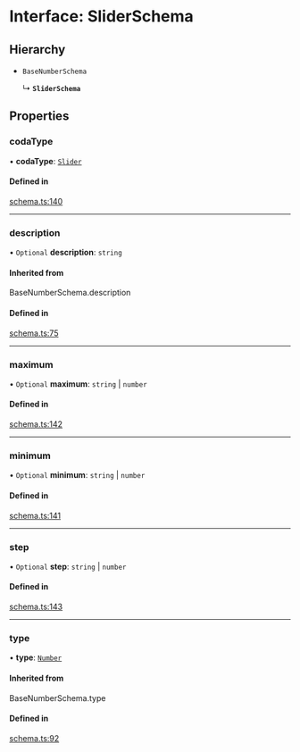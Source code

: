 # Interface: SliderSchema

## Hierarchy

- `BaseNumberSchema`

  ↳ **`SliderSchema`**

## Properties

### codaType

• **codaType**: [`Slider`](../enums/ValueHintType.md#slider)

#### Defined in

[schema.ts:140](https://github.com/coda/packs-sdk/blob/main/schema.ts#L140)

___

### description

• `Optional` **description**: `string`

#### Inherited from

BaseNumberSchema.description

#### Defined in

[schema.ts:75](https://github.com/coda/packs-sdk/blob/main/schema.ts#L75)

___

### maximum

• `Optional` **maximum**: `string` \| `number`

#### Defined in

[schema.ts:142](https://github.com/coda/packs-sdk/blob/main/schema.ts#L142)

___

### minimum

• `Optional` **minimum**: `string` \| `number`

#### Defined in

[schema.ts:141](https://github.com/coda/packs-sdk/blob/main/schema.ts#L141)

___

### step

• `Optional` **step**: `string` \| `number`

#### Defined in

[schema.ts:143](https://github.com/coda/packs-sdk/blob/main/schema.ts#L143)

___

### type

• **type**: [`Number`](../enums/ValueType.md#number)

#### Inherited from

BaseNumberSchema.type

#### Defined in

[schema.ts:92](https://github.com/coda/packs-sdk/blob/main/schema.ts#L92)
